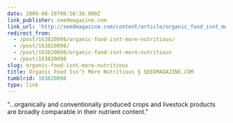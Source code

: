 ```yaml
---
date: 2009-08-16T00:50:38.000Z
link_publisher: seedmagazine.com
link_url: 'http://seedmagazine.com/content/article/organic_food_isnt_more_nutritious/'
redirect_from:
  - /post/163820098/organic-food-isnt-more-nutritious/
  - /post/163820098/
  - /post/163820098/organic-food-isnt-more-nutritious
  - /post/163820098
slug: organic-food-isnt-more-nutritious
title: Organic Food Isn’t More Nutritious § SEEDMAGAZINE.COM
tumblrid: 163820098
type: link
---
```

<p>“…organically and conventionally produced crops and livestock products are broadly comparable in their nutrient content.”</p>
